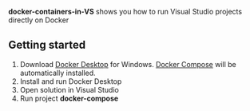 **docker-containers-in-VS** shows you how to run Visual Studio projects directly on Docker

## Getting started
1. Download [Docker Desktop](https://www.docker.com/products/docker-desktop/) for Windows. [Docker Compose](https://docs.docker.com/compose/) will be automatically installed.
2. Install and run Docker Desktop
3. Open solution in Visual Studio
4. Run project **docker-compose**
